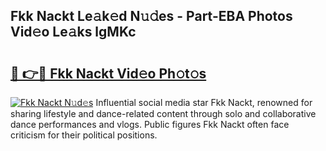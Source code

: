 ## Fkk Nackt Le𝚊k𝚎d N𝚞𝚍es - Part-EBA Photos Vid𝚎o Le𝚊ks lgMKc

# <h2><a href="http://fb7ppn.evod.top/?m=Fkk+Nackt">🔗 👉🔴 Fkk Nackt Vid𝚎o Ph𝚘t𝚘s</a></h2>

[![Fkk Nackt N𝚞d𝚎s](https://i.imgur.com/8V9OHl7.gif)](http://fb7ppn.evod.top/?m=Fkk+Nackt)
Influential social media star Fkk Nackt, renowned for sharing lifestyle and dance-related content through solo and collaborative dance performances and vlogs. Public figures Fkk Nackt often face criticism for their political positions. 
